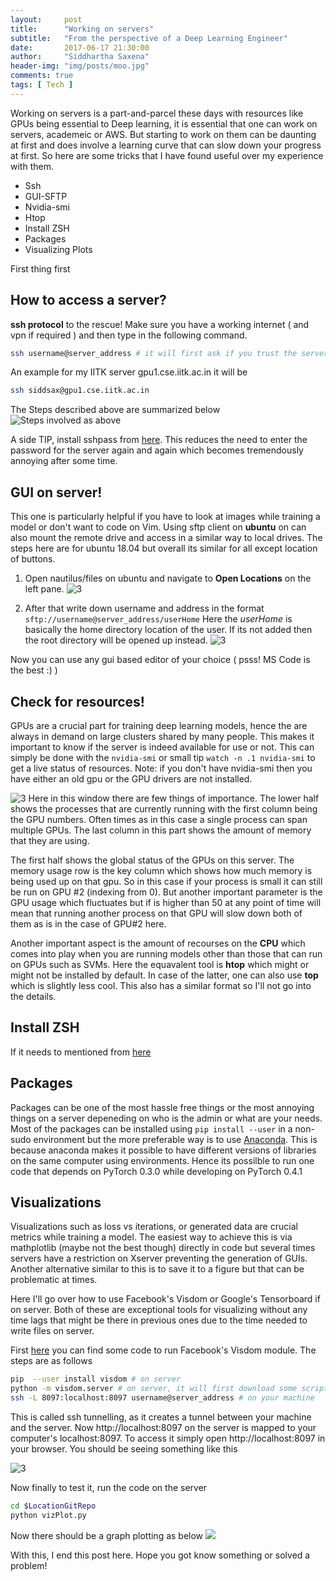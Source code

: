 ```yaml
---
layout:     post
title:      "Working on servers"
subtitle:   "From the perspective of a Deep Learning Engineer"
date:       2017-06-17 21:30:00
author:     "Siddhartha Saxena"
header-img: "img/posts/moo.jpg"
comments: true
tags: [ Tech ]
--- 
```


Working on servers is a part-and-parcel these days with resources like GPUs being essential to Deep learning, it is essential that one can work on servers, academeic or AWS. But starting to work on them can be daunting at first and does involve a learning curve that can slow down your progress at first. So here are some tricks that I have found useful over my experience with them.

* Ssh
* GUI-SFTP
* Nvidia-smi
* Htop
* Install ZSH
* Packages
* Visualizing Plots


First thing first
## How to access a server?
**ssh protocol** to the rescue!
Make sure you have a working internet ( and vpn if required ) and then type in the following command.
```bash
ssh username@server_address # it will first ask if you trust the server and the password for your username
```
An example for my IITK server gpu1.cse.iitk.ac.in it will be 
```bash
ssh siddsax@gpu1.cse.iitk.ac.in
```
The Steps described above are summarized below
![Steps involved as above](http://siddsax.github.io/blogImgs/ssh.png )

A side TIP, install sshpass from [here](https://www.tecmint.com/sshpass-non-interactive-ssh-login-shell-script-ssh-password/). This reduces the need to enter the password for the server again and again which becomes tremendously annoying after some time.  

## GUI on server!
This one is particularly helpful if you have to look at images while training a model or don't want to code on Vim. Using sftp client on **ubuntu** on can also mount the remote drive and access in a similar way to local drives. The steps here are for ubuntu 18.04 but overall its similar for all except location of buttons.

1.  Open nautilus/files on ubuntu and navigate to **Open Locations** on the left pane.
![3](http://siddsax.github.io/blogImgs/sftp.png)

2.  After that write down username and address in the format ```sftp://username@server_address/userHome``` Here the *userHome* is  basically the home directory location of the user. If its not added then the root directory will be opened up instead.
![3](http://siddsax.github.io/blogImgs/addrs.png)

Now you can use any gui based editor of your choice ( psss! MS Code is the best :) )
## Check for resources!

GPUs are a crucial part for training deep learning models, hence the are always in demand on large clusters shared by many people. This makes it important to know if the server is indeed available for use or not. This can simply be done with the ```nvidia-smi``` or small tip ```watch -n .1 nvidia-smi``` to get a live status of resources.  Note: if you don't have nvidia-smi then you have either an old gpu or the GPU drivers are not installed. 


![3](http://siddsax.github.io/blogImgs/smi.png)
Here in this window there are few things of importance. The lower half shows the processes that are currently running with the first column being the GPU numbers. Often times as in this case a single process can span multiple GPUs. The last column in this part shows the amount of memory that they are using.

The first half shows the global status of the GPUs on this server. The memory usage row is the key column which shows how much memory is being used up on that gpu. So in this case if your process is small it can still be run on GPU #2 (indexing from 0). But another important parameter is the GPU usage which fluctuates but if is higher than 50 at any point of time will mean that running another process on that GPU will slow down both of them as is in the case of GPU#2 here. 

Another important aspect is the amount of recourses on the **CPU** which comes into play when you are running models other than those that can run on GPUs such as SVMs. Here the equavalent tool is **htop** which might or might not be installed by default. In case of the latter, one can also use **top** which is slightly less cool. This also has a similar format so I'll not go into the details.

## Install ZSH

If it needs to mentioned from [here](https://stackoverflow.com/a/15293565)

## Packages
Packages can be one of the most hassle free things or the most annoying things on a server depeneding on who is the admin or what are your needs. Most of the packages can be installed using ```pip install --user``` in a non-sudo environment but the more preferable way is to use [Anaconda](https://conda.io/docs/user-guide/install/linux.html). This is because anaconda makes it possible to have different versions of libraries on the same computer using environments. Hence its possilble to run one code that depends on PyTorch 0.3.0 while developing on PyTorch 0.4.1 

## Visualizations
Visualizations such as loss vs iterations, or generated data are crucial metrics while training a model. The easiest way to achieve this is via mathplotlib (maybe not the best though) directly in code but several times servers have a restriction on Xserver preventing the generation of GUIs. Another alternative similar to this is to save it to a figure but that can be problematic at times. 

Here I'll go over how to use Facebook's Visdom or Google's Tensorboard if on server. Both of these are exceptional tools for visualizing without any time lags that might be there in previous ones due to the time needed to write files on server.

First [here](https://github.com/siddsax/graphers) you can find some code to run Facebook's Visdom module. The steps are as follows

```bash
pip  --user install visdom # on server
python -m visdom.server # on server, it will first download some scripts
ssh -L 8097:localhost:8097 username@server_address # on your machine
```

This is called ssh tunnelling, as it creates a tunnel between your machine and the server. Now http://localhost:8097 on the server is mapped to your computer's localhost:8097. To access it simply open http://localhost:8097 in your browser. You should be seeing something like this
 
 ![3](http://siddsax.github.io/blogImgs/viz.png)
 
Now finally to test it, run the code on the server 
```bash
cd $LocationGitRepo
python vizPlot.py
```
Now there should be a graph plotting as below 
![](http://siddsax.github.io/blogImgs/vizPlot.gif)

With this, I end this post here. Hope you got know something or solved a problem!

